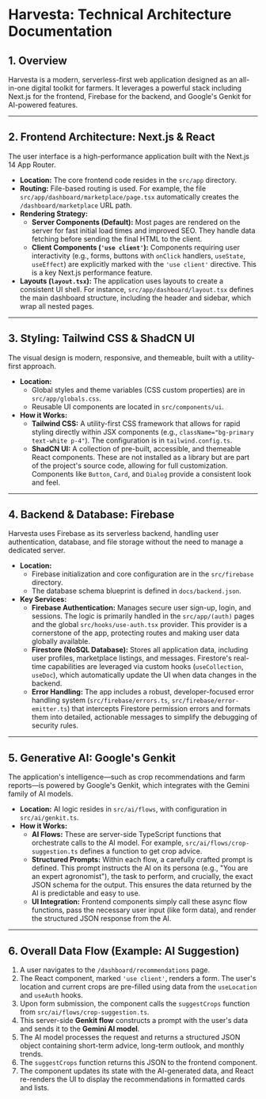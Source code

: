 
# Harvesta: Technical Architecture Documentation

## 1. Overview

Harvesta is a modern, serverless-first web application designed as an all-in-one digital toolkit for farmers. It leverages a powerful stack including Next.js for the frontend, Firebase for the backend, and Google's Genkit for AI-powered features.

---

## 2. Frontend Architecture: Next.js & React

The user interface is a high-performance application built with the Next.js 14 App Router.

-   **Location:** The core frontend code resides in the `src/app` directory.
-   **Routing:** File-based routing is used. For example, the file `src/app/dashboard/marketplace/page.tsx` automatically creates the `/dashboard/marketplace` URL path.
-   **Rendering Strategy:**
    -   **Server Components (Default):** Most pages are rendered on the server for fast initial load times and improved SEO. They handle data fetching before sending the final HTML to the client.
    -   **Client Components (`'use client'`):** Components requiring user interactivity (e.g., forms, buttons with `onClick` handlers, `useState`, `useEffect`) are explicitly marked with the `'use client'` directive. This is a key Next.js performance feature.
-   **Layouts (`layout.tsx`):** The application uses layouts to create a consistent UI shell. For instance, `src/app/dashboard/layout.tsx` defines the main dashboard structure, including the header and sidebar, which wrap all nested pages.

---

## 3. Styling: Tailwind CSS & ShadCN UI

The visual design is modern, responsive, and themeable, built with a utility-first approach.

-   **Location:**
    -   Global styles and theme variables (CSS custom properties) are in `src/app/globals.css`.
    -   Reusable UI components are located in `src/components/ui`.
-   **How it Works:**
    -   **Tailwind CSS:** A utility-first CSS framework that allows for rapid styling directly within JSX components (e.g., `className="bg-primary text-white p-4"`). The configuration is in `tailwind.config.ts`.
    -   **ShadCN UI:** A collection of pre-built, accessible, and themeable React components. These are not installed as a library but are part of the project's source code, allowing for full customization. Components like `Button`, `Card`, and `Dialog` provide a consistent look and feel.

---

## 4. Backend & Database: Firebase

Harvesta uses Firebase as its serverless backend, handling user authentication, database, and file storage without the need to manage a dedicated server.

-   **Location:**
    -   Firebase initialization and core configuration are in the `src/firebase` directory.
    -   The database schema blueprint is defined in `docs/backend.json`.
-   **Key Services:**
    -   **Firebase Authentication:** Manages secure user sign-up, login, and sessions. The logic is primarily handled in the `src/app/(auth)` pages and the global `src/hooks/use-auth.tsx` provider. This provider is a cornerstone of the app, protecting routes and making user data globally available.
    -   **Firestore (NoSQL Database):** Stores all application data, including user profiles, marketplace listings, and messages. Firestore's real-time capabilities are leveraged via custom hooks (`useCollection`, `useDoc`), which automatically update the UI when data changes in the backend.
    -   **Error Handling:** The app includes a robust, developer-focused error handling system (`src/firebase/errors.ts`, `src/firebase/error-emitter.ts`) that intercepts Firestore permission errors and formats them into detailed, actionable messages to simplify the debugging of security rules.

---

## 5. Generative AI: Google's Genkit

The application's intelligence—such as crop recommendations and farm reports—is powered by Google's Genkit, which integrates with the Gemini family of AI models.

-   **Location:** AI logic resides in `src/ai/flows`, with configuration in `src/ai/genkit.ts`.
-   **How it Works:**
    -   **AI Flows:** These are server-side TypeScript functions that orchestrate calls to the AI model. For example, `src/ai/flows/crop-suggestion.ts` defines a function to get crop advice.
    -   **Structured Prompts:** Within each flow, a carefully crafted prompt is defined. This prompt instructs the AI on its persona (e.g., "You are an expert agronomist"), the task to perform, and crucially, the exact JSON schema for the output. This ensures the data returned by the AI is predictable and easy to use.
    -   **UI Integration:** Frontend components simply call these async flow functions, pass the necessary user input (like form data), and render the structured JSON response from the AI.

---

## 6. Overall Data Flow (Example: AI Suggestion)

1.  A user navigates to the `/dashboard/recommendations` page.
2.  The React component, marked `'use client'`, renders a form. The user's location and current crops are pre-filled using data from the `useLocation` and `useAuth` hooks.
3.  Upon form submission, the component calls the `suggestCrops` function from `src/ai/flows/crop-suggestion.ts`.
4.  This server-side **Genkit flow** constructs a prompt with the user's data and sends it to the **Gemini AI model**.
5.  The AI model processes the request and returns a structured JSON object containing short-term advice, long-term outlook, and monthly trends.
6.  The `suggestCrops` function returns this JSON to the frontend component.
7.  The component updates its state with the AI-generated data, and React re-renders the UI to display the recommendations in formatted cards and lists.
